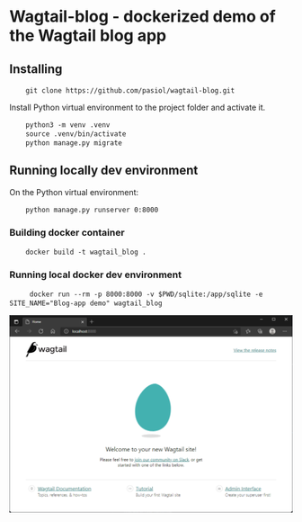 # Wagtail-blog - dockerized demo of the Wagtail blog app

## Installing

        git clone https://github.com/pasiol/wagtail-blog.git
        
Install Python virtual environment to the project folder and activate it.

        python3 -m venv .venv
        source .venv/bin/activate
        python manage.py migrate

## Running locally dev environment

On the Python virtual environment:

        python manage.py runserver 0:8000

### Building docker container

        docker build -t wagtail_blog .

### Running local docker dev environment

         docker run --rm -p 8000:8000 -v $PWD/sqlite:/app/sqlite -e SITE_NAME="Blog-app demo" wagtail_blog

![Welcome page after the installation](images/server.PNG)